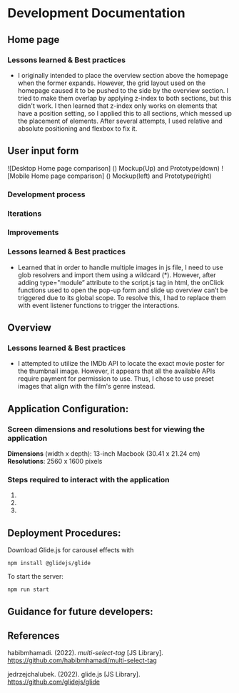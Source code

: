 # Development Documentation
## Home page
### Lessons learned & Best practices
* I originally intended to place the overview section above the homepage when the former expands. However, the grid layout used on the homepage caused it to be pushed to the side by the overview section. I tried to make them overlap by applying z-index to both sections, but this didn't work. I then learned that z-index only works on elements that have a position setting, so I applied this to all sections, which messed up the placement of elements. After several attempts, I used relative and absolute positioning and flexbox to fix it.
## User input form
![Desktop Home page comparison]
()
Mockup(Up) and Prototype(down)
![Mobile Home page comparison]
()
Mockup(left) and Prototype(right)

### Development process
### Iterations
### Improvements
### Lessons learned & Best practices
* Learned that in order to handle multiple images in js file, I need to use glob resolvers and import them using a wildcard (*). However, after adding type="module” attribute to the script.js tag in html, the onClick functions used to open the pop-up form and slide up overview can’t be triggered due to its global scope. To resolve this, I had to replace them with event listener functions to trigger the interactions.
## Overview
### Lessons learned & Best practices
* I attempted to utilize the IMDb API to locate the exact movie poster for the thumbnail image. However, it appears that all the available APIs require payment for permission to use. Thus, I chose to use preset images that align with the film's genre instead.
## Application Configuration:
### Screen dimensions and resolutions best for viewing the application
**Dimensions** (width x depth): 13-inch Macbook (30.41 x 21.24 cm)
**Resolutions**: 2560 x 1600 pixels
### Steps required to interact with the application
1.
2.
3.

## Deployment Procedures:
Download Glide.js for carousel effects with
```
npm install @glidejs/glide
```

To start the server:
```
npm run start
```

## Guidance for future developers:
## References
habibmhamadi. (2022). *multi-select-tag* [JS Library]. 
https://github.com/habibmhamadi/multi-select-tag

jedrzejchalubek. (2022). glide.js [JS Library]. 
https://github.com/glidejs/glide
